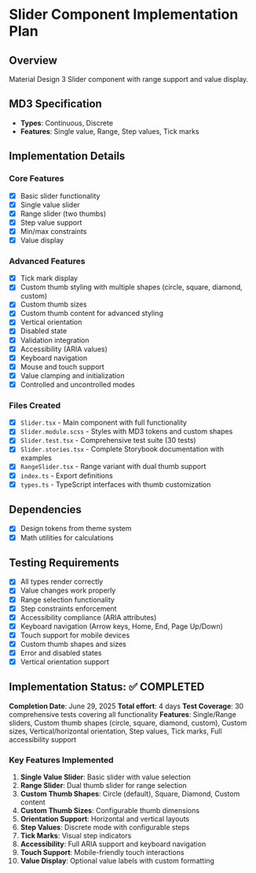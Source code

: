 # Slider Component Implementation Plan

## Overview

Material Design 3 Slider component with range support and value display.

## MD3 Specification

- **Types**: Continuous, Discrete
- **Features**: Single value, Range, Step values, Tick marks

## Implementation Details

### Core Features

- [x] Basic slider functionality
- [x] Single value slider
- [x] Range slider (two thumbs)
- [x] Step value support
- [x] Min/max constraints
- [x] Value display

### Advanced Features

- [x] Tick mark display
- [x] Custom thumb styling with multiple shapes (circle, square, diamond, custom)
- [x] Custom thumb sizes
- [x] Custom thumb content for advanced styling
- [x] Vertical orientation
- [x] Disabled state
- [x] Validation integration
- [x] Accessibility (ARIA values)
- [x] Keyboard navigation
- [x] Mouse and touch support
- [x] Value clamping and initialization
- [x] Controlled and uncontrolled modes

### Files Created

- [x] `Slider.tsx` - Main component with full functionality
- [x] `Slider.module.scss` - Styles with MD3 tokens and custom shapes
- [x] `Slider.test.tsx` - Comprehensive test suite (30 tests)
- [x] `Slider.stories.tsx` - Complete Storybook documentation with examples
- [x] `RangeSlider.tsx` - Range variant with dual thumb support
- [x] `index.ts` - Export definitions
- [x] `types.ts` - TypeScript interfaces with thumb customization

## Dependencies

- [x] Design tokens from theme system
- [x] Math utilities for calculations

## Testing Requirements

- [x] All types render correctly
- [x] Value changes work properly
- [x] Range selection functionality
- [x] Step constraints enforcement
- [x] Accessibility compliance (ARIA attributes)
- [x] Keyboard navigation (Arrow keys, Home, End, Page Up/Down)
- [x] Touch support for mobile devices
- [x] Custom thumb shapes and sizes
- [x] Error and disabled states
- [x] Vertical orientation support

## Implementation Status: ✅ COMPLETED

**Completion Date**: June 29, 2025
**Total effort**: 4 days
**Test Coverage**: 30 comprehensive tests covering all functionality
**Features**: Single/Range sliders, Custom thumb shapes (circle, square, diamond, custom), Custom sizes, Vertical/horizontal orientation, Step values, Tick marks, Full accessibility support

### Key Features Implemented

1. **Single Value Slider**: Basic slider with value selection
2. **Range Slider**: Dual thumb slider for range selection
3. **Custom Thumb Shapes**: Circle (default), Square, Diamond, Custom content
4. **Custom Thumb Sizes**: Configurable thumb dimensions
5. **Orientation Support**: Horizontal and vertical layouts
6. **Step Values**: Discrete mode with configurable steps
7. **Tick Marks**: Visual step indicators
8. **Accessibility**: Full ARIA support and keyboard navigation
9. **Touch Support**: Mobile-friendly touch interactions
10. **Value Display**: Optional value labels with custom formatting
